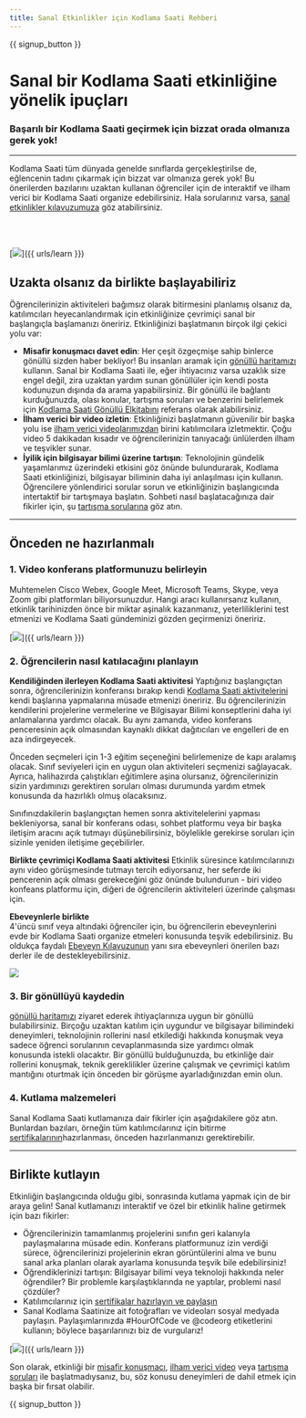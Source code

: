 ```yaml
---
title: Sanal Etkinlikler için Kodlama Saati Rehberi
---
```


{{ signup_button }}

# Sanal bir Kodlama Saati etkinliğine yönelik ipuçları

### Başarılı bir Kodlama Saati geçirmek için bizzat orada olmanıza gerek yok!

***

Kodlama Saati tüm dünyada genelde sınıflarda gerçekleştirilse de, eğlencenin tadını çıkarmak için bizzat var olmanıza gerek yok! Bu önerilerden bazılarını uzaktan kullanan öğrenciler için de interaktif ve ilham verici bir Kodlama Saati organize edebilirsiniz.  Hala sorularınız varsa, <a href="https://hourofcode.com/files/participation-guide-virtual.pdf">sanal etkinlikler kılavuzumuza</a> göz atabilirsiniz.

<br><br>

[<img src="/images/fit-600/Marketing/pexels-andrea-piacquadio-3762940.jpg" />]({{ urls/learn }})

## Uzakta olsanız da birlikte başlayabiliriz
Öğrencilerinizin aktiviteleri bağımsız olarak bitirmesini planlamış olsanız da, katılımcıları heyecanlandırmak için etkinliğinize çevrimiçi sanal bir başlangıçla başlamanızı öneririz. Etkinliğinizi başlatmanın birçok ilgi çekici yolu var: 

<ul>
<li><b>Misafir konuşmacı davet edin</b>: Her çeşit özgeçmişe sahip binlerce gönüllü sizden haber bekliyor! Bu insanları aramak için <a href="https://code.org/volunteer/local">gönüllü haritamızı</a> kullanın. Sanal bir Kodlama Saati ile, eğer ihtiyacınız varsa uzaklık size engel değil, zira uzaktan yardım sunan gönüllüler için kendi posta kodunuzun dışında da arama yapabilirsiniz. Bir gönüllü ile bağlantı kurduğunuzda, olası konular, tartışma soruları ve benzerini belirlemek için <a href="http://hourofcode.com/us/how-to/volunteers">Kodlama Saati Gönüllü Elkitabını</a> referans olarak alabilirsiniz.</li> 
<li><b>İlham verici bir video izletin</b>: Etkinliğinizi başlatmanın güvenilir bir başka yolu ise <a href="http://hourofcode.com/us/promote/resources#videos">ilham verici videolarımızdan</a> birini katılımcılara izletmektir. Çoğu video 5 dakikadan kısadır ve öğrencilerinizin tanıyacağı ünlülerden ilham ve teşvikler sunar.</li> 
<li><b>İyilik için bilgisayar bilimi üzerine tartışın</b>: Teknolojinin gündelik yaşamlarımız üzerindeki etkisini göz önünde bulundurarak, Kodlama Saati etkinliğinizi, bilgisayar biliminin daha iyi anlaşılması için kullanın. Öğrencilere yönlendirici sorular sorun ve etkinliğinizin başlangıcında intertaktif bir tartışmaya başlatın. Sohbeti nasıl başlatacağınıza dair fikirler için, şu <a href="https://code.org/csforgood#prompts">tartışma sorularına</a> göz atın.</li>
</ul>

---

## Önceden ne hazırlanmalı

### 1. Video konferans platformunuzu belirleyin
Muhtemelen Cisco Webex, Google Meet, Microsoft Teams, Skype, veya Zoom gibi platformları biliyorsunuzdur. Hangi aracı kullanırsanız kullanın, etkinlik tarihinizden önce bir miktar aşinalık kazanmanız, yeterliliklerini test etmenizi ve Kodlama Saati gündeminizi gözden geçirmenizi öneririz.

[<img src="/images/fit-600/Marketing/photo-of-boy-video-calling-with-a-woman-4145197.jpg" />]({{ urls/learn }})

### 2. Öğrencilerin nasıl katılacağını planlayın
**Kendiliğinden ilerleyen Kodlama Saati aktivitesi** Yaptığınız başlangıçtan sonra, öğrencilerinizin konferansı bırakıp kendi <a href="https://hourofcode.com/us/learn">Kodlama Saati aktivitelerini</a> kendi başlarına yapmalarına müsade etmenizi öneririz. Bu öğrencilerinizin kendilerini projelerine vermelerine ve Bilgisayar Bilimi konseptlerini daha iyi anlamalarına yardımcı olacak. Bu aynı zamanda, video konferans penceresinin açık olmasından kaynaklı dikkat dağıtıcıları ve engelleri de en aza indirgeyecek.

Önceden seçmeleri için 1-3 eğitim seçeneğini belirlemenize de kapı aralamış olacak. Sınıf seviyeleri için en uygun olan aktiviteleri seçmenizi sağlayacak. Ayrıca, halihazırda çalıştıkları eğitimlere aşina olursanız, öğrencilerinizin sizin yardımınızı gerektiren soruları olması durumunda yardım etmek konusunda da hazırlıklı olmuş olacaksınız.

Sınıfınızdakilerin başlangıçtan hemen sonra aktivitelelerini yapması bekleniyorsa, sanal bir konferans odası, sohbet platformu veya bir başka iletişim aracını açık tutmayı düşünebilirsiniz, böylelikle gerekirse soruları için sizinle yeniden iletişime geçebilirler.

**Birlikte çevrimiçi Kodlama Saati aktivitesi** Etkinlik süresince katılımcılarınızı aynı video görüşmesinde tutmayı tercih ediyorsanız, her seferde iki pencerenin açık olması gerekeceğini göz önünde bulundurun - biri video konfeans platformu için, diğeri de öğrencilerin aktiviteleri üzerinde çalışması için.

**Ebeveynlerle birlikte**<br> 4'üncü sınıf veya altındaki öğrenciler için, bu öğrencilerin ebeveynlerini evde bir Kodlama Saati organize etmeleri konusunda teşvik edebilirsiniz. Bu oldukça faydalı <a href="https://hourofcode.com/us/how-to/parents">Ebeveyn Kılavuzunun</a> yanı sıra ebeveynleri önerilen bazı derler ile de destekleyebilirsiniz.

[<img src="/images/fit-600/Marketing//happy-father-and-child-browsing-laptop-in-bedroom-4545778.jpg" />](https://hourofcode.com/us/how-to/parents)

### 3. Bir gönüllüyü kaydedin

<a href="https://code.org/volunteer/local">gönüllü haritamızı</a> ziyaret ederek ihtiyaçlarınıza uygun bir gönüllü bulabilirsiniz. Birçoğu uzaktan katılım için uygundur ve bilgisayar bilimindeki deneyimleri, teknolojinin rollerini nasıl etkilediği hakkında konuşmak veya sadece öğrenci sorularının cevaplanmasında size yardımcı olmak konusunda istekli olacaktır. Bir gönüllü bulduğunuzda, bu etkinliğe dair rollerini konuşmak, teknik gereklilikler üzerine çalışmak ve çevrimiçi katılım mantığını oturtmak için önceden bir görüşme ayarladığınızdan emin olun.

### 4. Kutlama malzemeleri
Sanal Kodlama Saati kutlamanıza dair fikirler için aşağıdakilere göz atın. Bunlardan bazıları, örneğin tüm katılımcılarınız için bitirme <a href="https://code.org/certificates">sertifikalarının</a>hazırlanması, önceden hazırlanmanızı gerektirebilir.

---

## Birlikte kutlayın

Etkinliğin başlangıcında olduğu gibi, sonrasında kutlama yapmak için de bir araya gelin! Sanal kutlamanızı interaktif ve özel bir etkinlik haline getirmek için bazı fikirler:

- Öğrencilerinizin tamamlanmış projelerini sınıfın geri kalanıyla paylaşmalarına müsade edin. Konferans platformunuz izin verdiği sürece, öğrencilerinizi projelerinin ekran görüntülerini alma ve bunu sanal arka planları olarak ayarlama konusunda teşvik bile edebilirsiniz!
- Öğrendiklerinizi tartışın: Bilgisayar bilimi veya teknoloji hakkında neler öğrendiler? Bir problemle karşılaştıklarında ne yaptılar, problemi nasıl çözdüler?
- Katılımcılarınız için <a href="https://code.org/certificates">sertifikalar hazırlayın ve paylaşın</a>
- Sanal Kodlama Saatinize ait fotoğrafları ve videoları sosyal medyada paylaşın. Paylaşımlarınızda #HourOfCode ve @codeorg etiketlerini kullanın; böylece başarılarınızı biz de vurgularız!

[<img src="/images/fit-600/Marketing/g8TUlHzF.jpeg" />]({{ urls/learn }})

Son olarak, etkinliği bir <a href="https://code.org/volunteer/local">misafir konuşmacı</a>, <a href="https://hourofcode.com/us/promote/resources#">ilham verici video</a> veya <a href="https://code.org/csforgood#prompts">tartışma soruları</a> ile başlatmadıysanız, bu, söz konusu deneyimleri de dahil etmek için başka bir fırsat olabilir.

{{ signup_button }}
